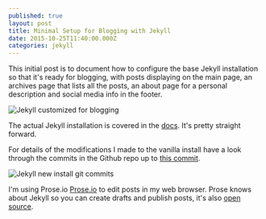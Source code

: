 ```yaml
---
published: true
layout: post
title: Minimal Setup for Blogging with Jekyll
date: 2015-10-25T11:40:00.000Z
categories: jekyll
---
```




This initial post is to document how to configure the base Jekyll installation so that it's ready for blogging, with posts displaying on the main page, an archives page that lists all the posts, an about page for a personal description and social media info in the footer.

![Jekyll customized for blogging]({{site.baseurl}}/assets/images/customized-jekyll-for-blogging.png)


The actual Jekyll installation is covered in the [docs](http://jekyllrb.com/docs/quickstart/). It's pretty straight forward.

For details of the modifications I made to the vanilla install have a look through the commits in the Github repo up to [this commit](https://github.com/mjgs/mjgs.github.io/commit/adf2a56ddf5427029ae0c65fe300e6e2a4366117).

![Jekyll new install git commits]({{site.baseurl}}/assets/images/github-jekyll-new-install-commits.png)

I'm using Prose.io [Prose.io](http://prose.io/) to edit posts in my web browser. Prose knows about Jekyll so you can create drafts and publish posts, it's also [open source](https://github.com/prose/prose).